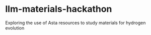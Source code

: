 # llm-materials-hackathon
Exploring the use of Asta resources to study materials for hydrogen evolution
